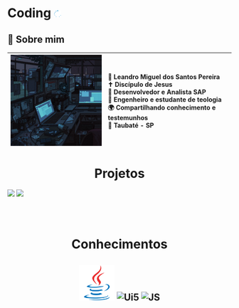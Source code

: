 # Coding  ![Alt Text](img/lazyload.gif)

## 🚀 Sobre mim 
|![Alt Text](img/gif022.gif) | 👤 Leandro Miguel dos Santos Pereira </br> ✝️ Discípulo de Jesus  </br> 🎯 Desenvolvedor e Analista SAP </br> 📖 Engenheiro e estudante de teologia </br> 🌍 Compartilhando conhecimento e testemunhos </br> 📍 Taubaté - SP </br> |
| :-------------------------- | :----------------------------------------------------------------------------------------------------------------------------------------------------------------------------------------------------------------------------------------------------------------------------------------------------------------------------------------------------------------------------------------------------- |
<h1 align="center">Projetos</h1>
<a><a target="_blank"href="https://github.com/leandro-miguel/JAVA" alt="Projeto básico Java">
<img src=https://img.shields.io/badge/JAVA-Sistema_de_Sorteio_através_de_um_txt-red.svg style="max-width: 50%;"></a>
<a><a target="_blank2"href="https://github.com/leandro-miguel/UI5" alt="Projeto OPEN UI5">
<img src=https://img.shields.io/badge/UI5-Projeto_Open_Business-blue.svg style="max-width: 50%;"></a>

<br><br>

<h1 align="center">Conhecimentos</h1>
  <h2 align="center">
    <img height="80" src=https://raw.githubusercontent.com/devicons/devicon/7a4ca8aa871d6dca81691e018d31eed89cb70a76/icons/java/java-original.svg alt="Java"/>
    <img height="60" src=https://sap.github.io/ui5-tooling/v3/images/UI5_logo_wide.png alt="Ui5"/>
    <img height="60" src=https://upload.wikimedia.org/wikipedia/commons/thumb/9/99/Unofficial_JavaScript_logo_2.svg/512px-Unofficial_JavaScript_logo_2.svg.png alt="JS"/>
    </h2>

  